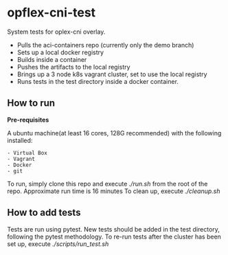 # opflex-cni-test
System tests for oplex-cni overlay. 

  - Pulls the aci-containers repo (currently only the demo branch)
  - Sets up a local docker registry
  - Builds inside a container
  - Pushes the artifacts to the local registry
  - Brings up a 3 node k8s vagrant cluster, set to use the local registry
  - Runs tests in the test directory inside a docker container.
  
## How to run
**Pre-requisites**

  A ubuntu machine(at least 16 cores, 128G recommended) with the following installed:

    - Virtual Box
    - Vagrant
    - Docker
    - git
 
 To run, simply clone this repo and execute *./run.sh* from the root of the repo. Approximate run time is 16 minutes
 To clean up, execute *./cleanup.sh*
 
 ## How to add tests
 Tests are run using pytest. New tests should be added in the test directory, following the pytest methodology.
 To re-run tests after the cluster has been set up, execute *./scripts/run_test.sh*
  
